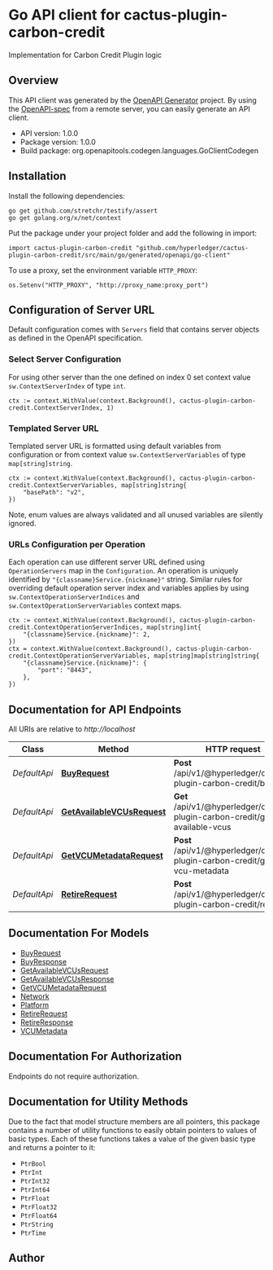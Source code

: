 # Go API client for cactus-plugin-carbon-credit

Implementation for Carbon Credit Plugin logic

## Overview
This API client was generated by the [OpenAPI Generator](https://openapi-generator.tech) project.  By using the [OpenAPI-spec](https://www.openapis.org/) from a remote server, you can easily generate an API client.

- API version: 1.0.0
- Package version: 1.0.0
- Build package: org.openapitools.codegen.languages.GoClientCodegen

## Installation

Install the following dependencies:

```shell
go get github.com/stretchr/testify/assert
go get golang.org/x/net/context
```

Put the package under your project folder and add the following in import:

```golang
import cactus-plugin-carbon-credit "github.com/hyperledger/cactus-plugin-carbon-credit/src/main/go/generated/openapi/go-client"
```

To use a proxy, set the environment variable `HTTP_PROXY`:

```golang
os.Setenv("HTTP_PROXY", "http://proxy_name:proxy_port")
```

## Configuration of Server URL

Default configuration comes with `Servers` field that contains server objects as defined in the OpenAPI specification.

### Select Server Configuration

For using other server than the one defined on index 0 set context value `sw.ContextServerIndex` of type `int`.

```golang
ctx := context.WithValue(context.Background(), cactus-plugin-carbon-credit.ContextServerIndex, 1)
```

### Templated Server URL

Templated server URL is formatted using default variables from configuration or from context value `sw.ContextServerVariables` of type `map[string]string`.

```golang
ctx := context.WithValue(context.Background(), cactus-plugin-carbon-credit.ContextServerVariables, map[string]string{
	"basePath": "v2",
})
```

Note, enum values are always validated and all unused variables are silently ignored.

### URLs Configuration per Operation

Each operation can use different server URL defined using `OperationServers` map in the `Configuration`.
An operation is uniquely identified by `"{classname}Service.{nickname}"` string.
Similar rules for overriding default operation server index and variables applies by using `sw.ContextOperationServerIndices` and `sw.ContextOperationServerVariables` context maps.

```golang
ctx := context.WithValue(context.Background(), cactus-plugin-carbon-credit.ContextOperationServerIndices, map[string]int{
	"{classname}Service.{nickname}": 2,
})
ctx = context.WithValue(context.Background(), cactus-plugin-carbon-credit.ContextOperationServerVariables, map[string]map[string]string{
	"{classname}Service.{nickname}": {
		"port": "8443",
	},
})
```

## Documentation for API Endpoints

All URIs are relative to *http://localhost*

Class | Method | HTTP request | Description
------------ | ------------- | ------------- | -------------
*DefaultApi* | [**BuyRequest**](docs/DefaultApi.md#buyrequest) | **Post** /api/v1/@hyperledger/cactus-plugin-carbon-credit/buy | 
*DefaultApi* | [**GetAvailableVCUsRequest**](docs/DefaultApi.md#getavailablevcusrequest) | **Get** /api/v1/@hyperledger/cactus-plugin-carbon-credit/get-available-vcus | 
*DefaultApi* | [**GetVCUMetadataRequest**](docs/DefaultApi.md#getvcumetadatarequest) | **Post** /api/v1/@hyperledger/cactus-plugin-carbon-credit/get-vcu-metadata | 
*DefaultApi* | [**RetireRequest**](docs/DefaultApi.md#retirerequest) | **Post** /api/v1/@hyperledger/cactus-plugin-carbon-credit/retire | 


## Documentation For Models

 - [BuyRequest](docs/BuyRequest.md)
 - [BuyResponse](docs/BuyResponse.md)
 - [GetAvailableVCUsRequest](docs/GetAvailableVCUsRequest.md)
 - [GetAvailableVCUsResponse](docs/GetAvailableVCUsResponse.md)
 - [GetVCUMetadataRequest](docs/GetVCUMetadataRequest.md)
 - [Network](docs/Network.md)
 - [Platform](docs/Platform.md)
 - [RetireRequest](docs/RetireRequest.md)
 - [RetireResponse](docs/RetireResponse.md)
 - [VCUMetadata](docs/VCUMetadata.md)


## Documentation For Authorization

Endpoints do not require authorization.


## Documentation for Utility Methods

Due to the fact that model structure members are all pointers, this package contains
a number of utility functions to easily obtain pointers to values of basic types.
Each of these functions takes a value of the given basic type and returns a pointer to it:

* `PtrBool`
* `PtrInt`
* `PtrInt32`
* `PtrInt64`
* `PtrFloat`
* `PtrFloat32`
* `PtrFloat64`
* `PtrString`
* `PtrTime`

## Author



